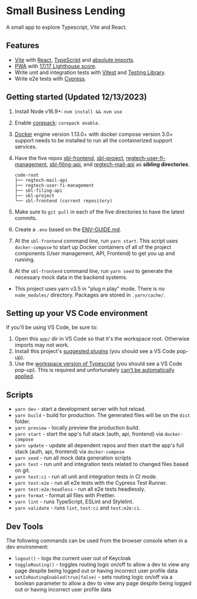 # Small Business Lending

A small app to explore Typescript, Vite and React.

## Features

- [Vite](https://vitejs.dev) with [React](https://reactjs.org), [TypeScript](https://www.typescriptlang.org) and [absolute imports](https://github.com/aleclarson/vite-tsconfig-paths).
- [PWA](https://github.com/antfu/vite-plugin-pwa) with [17/17 Lighthouse score](https://web.dev/pwa-checklist/).
- Write unit and integration tests with [Vitest](https://vitest.dev/) and [Testing Library](https://testing-library.com/).
- Write e2e tests with [Cypress](https://www.cypress.io).

## Getting started (Updated 12/13/2023)

1. Install Node v16.9+: `nvm install && nvm use`
1. Enable [corepack](https://yarnpkg.com/getting-started/install): `corepack enable`.
1. [Docker](https://docs.docker.com/get-docker/) engine version 1.13.0+ with docker compose version 3.0+ support needs to be installed to run all the containerized support services.
1. Have the five repos [sbl-frontend](https://github.com/cfpb/sbl-frontend), [sbl-project](https://github.com/cfpb/sbl-project), [regtech-user-fi-management](https://github.com/cfpb/regtech-user-fi-management), [sbl-filing-api](https://github.com/cfpb/sbl-filing-api/), and [regtech-mail-api](https://github.com/cfpb/regtech-mail-api) as **sibling directories**.

   ```
   code-root
   ├── regtech-mail-api
   ├── regtech-user-fi-management
   ├── sbl-filing-api
   ├── sbl-project
   └── sbl-frontend (current repository)

   ```

1. Make sure to `git pull` in each of the five directories to have the latest commits.
1. Create a `.env` based on the [ENV-GUIDE.md](./ENV-GUIDE.md).
1. At the `sbl-frontend` command line, run `yarn start`. This script uses `docker-compose` to start up Docker containers of all of the project components (User management, API, Frontend) to get you up and running.
1. At the `sbl-frontend` command line, run `yarn seed` to generate the necessary mock data in the backend systems.

&NewLine;

- This project uses yarn v3.5 in "plug n play" mode. There is no `node_modules/` directory. Packages are stored in `.yarn/cache/`.

## Setting up your VS Code environment

If you'll be using VS Code, be sure to:

1. Open this `app/` dir in VS Code so that it's the workspace root. Otherwise imports may not work.
1. Install this project's [suggested plugins](.vscode/extensions.json) (you should see a VS Code pop-up).
1. Use the [workspace version of Typescript](https://code.visualstudio.com/docs/typescript/typescript-compiling#_using-the-workspace-version-of-typescript) (you should see a VS Code pop-up). This is required and unfortunately [can't be automatically applied](https://stackoverflow.com/questions/74642723/how-do-i-force-vs-code-to-always-use-my-workspaces-version-of-typescript-for-al).

## Scripts

- `yarn dev` - start a development server with hot reload.
- `yarn build` - build for production. The generated files will be on the `dist` folder.
- `yarn preview` - locally preview the production build.
- `yarn start` - start the app's full stack (auth, api, frontend) via `docker-compose`
- `yarn update` - update all dependent repos and then start the app's full stack (auth, api, frontend) via `docker-compose`
- `yarn seed` - run all mock data generation scripts
- `yarn test` - run unit and integration tests related to changed files based on git.
- `yarn test:ci` - run all unit and integration tests in CI mode.
- `yarn test:e2e` - run all e2e tests with the Cypress Test Runner.
- `yarn test:e2e:headless` - run all e2e tests headlessly.
- `yarn format` - format all files with Prettier.
- `yarn lint` - runs TypeScript, ESLint and Stylelint.
- `yarn validate` - runs `lint`, `test:ci` and `test:e2e:ci`.

## Dev Tools

The following commands can be used from the browser console when in a dev environment:

- `logout()` - logs the current user out of Keycloak
- `toggleRouting()` - toggles routing logic on/off to allow a dev to view any page despite being logged out or having incorrect user profile data
- `setIsRoutingEnabled(true|false)` - sets routing logic on/off via a boolean parameter to allow a dev to view any page despite being logged out or having incorrect user profile data
